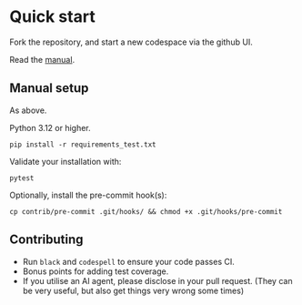 # Quick start

Fork the repository, and start a new codespace via the github UI.

Read the [manual](https://xzetsubou.github.io/hass-localtuya/).

## Manual setup

As above.

Python 3.12 or higher.

`pip install -r requirements_test.txt`

Validate your installation with:

`pytest`

Optionally, install the pre-commit hook(s):

```cp contrib/pre-commit .git/hooks/ && chmod +x .git/hooks/pre-commit```

## Contributing

- Run `black` and `codespell` to ensure your code passes CI.
- Bonus points for adding test coverage.
- If you utilise an AI agent, please disclose in your pull request. (They can be very useful, but also get things very wrong some times)
